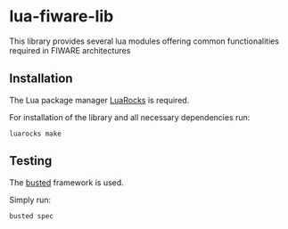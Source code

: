 # lua-fiware-lib

This library provides several lua modules offering 
common functionalities required in FIWARE architectures


## Installation

The Lua package manager [LuaRocks](https://luarocks.org/) is required. 

For installation of the library and all necessary dependencies run:
```shell
luarocks make
```




## Testing

The [busted](http://olivinelabs.com/busted/) framework is used. 

Simply run:
```shell
busted spec
```
